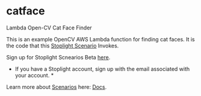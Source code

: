 # catface
Lambda Open-CV Cat Face Finder

This is an example OpenCV AWS Lambda function for finding cat faces. It is the code that this [Stoplight Scenario](https://app.stoplight.io/scenarios/collections/2Fm3KKS53RP48aT95/qpztuAqwpM32PQeuK) Invokes.

Sign up for Stoplight Scnearios Beta [here](http://stoplight.io/platform/scenarios#beta).
  * If you have a Stoplight account, sign up with the email associated with your account. *
  
Learn more about [Scenarios](http://stoplight.io/platform/scenarios) here: [Docs](https://help.stoplight.io/docs/scenarios).
